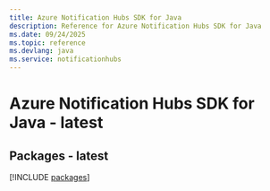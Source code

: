```yaml
---
title: Azure Notification Hubs SDK for Java
description: Reference for Azure Notification Hubs SDK for Java
ms.date: 09/24/2025
ms.topic: reference
ms.devlang: java
ms.service: notificationhubs
---
```

# Azure Notification Hubs SDK for Java - latest
## Packages - latest
[!INCLUDE [packages](notification-hubs-index.md)]